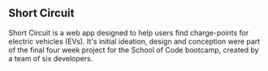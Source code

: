 ## Short Circuit

Short Circuit is a web app designed to help users find charge-points for electric vehicles (EVs). It's initial ideation, design and conception were part of the final four week project for the School of Code bootcamp, created by a team of six developers.
